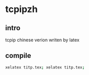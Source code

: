 # tcpipzh

## intro
tcpip chinese verion writen by latex

## compile
```bash
xelatex titp.tex; xelatex titp.tex;
```
